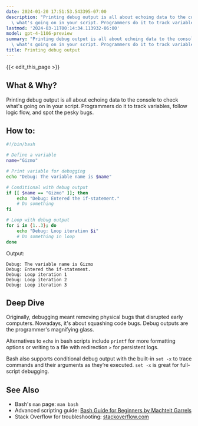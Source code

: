 ```yaml
---
date: 2024-01-20 17:51:53.543395-07:00
description: "Printing debug output is all about echoing data to the console to check\
  \ what's going on in your script. Programmers do it to track variables, follow logic\u2026"
lastmod: '2024-03-11T00:14:34.113932-06:00'
model: gpt-4-1106-preview
summary: "Printing debug output is all about echoing data to the console to check\
  \ what's going on in your script. Programmers do it to track variables, follow logic\u2026"
title: Printing debug output
---
```


{{< edit_this_page >}}

## What & Why?

Printing debug output is all about echoing data to the console to check what's going on in your script. Programmers do it to track variables, follow logic flow, and spot the pesky bugs.

## How to:

```Bash
#!/bin/bash

# Define a variable
name="Gizmo"

# Print variable for debugging
echo "Debug: The variable name is $name"

# Conditional with debug output
if [[ $name == "Gizmo" ]]; then
    echo "Debug: Entered the if-statement."
    # Do something
fi

# Loop with debug output
for i in {1..3}; do
    echo "Debug: Loop iteration $i"
    # Do something in loop
done
```

Output:
```
Debug: The variable name is Gizmo
Debug: Entered the if-statement.
Debug: Loop iteration 1
Debug: Loop iteration 2
Debug: Loop iteration 3
```

## Deep Dive

Originally, debugging meant removing physical bugs that disrupted early computers. Nowadays, it's about squashing code bugs. Debug outputs are the programmer's magnifying glass. 

Alternatives to `echo` in bash scripts include `printf` for more formatting options or writing to a file with redirection `>` for persistent logs.

Bash also supports conditional debug output with the built-in `set -x` to trace commands and their arguments as they’re executed. `set -x` is great for full-script debugging.

## See Also

- Bash's `man` page: `man bash`
- Advanced scripting guide: [Bash Guide for Beginners by Machtelt Garrels](https://tldp.org/LDP/Bash-Beginners-Guide/html/)
- Stack Overflow for troubleshooting: [stackoverflow.com](https://stackoverflow.com/questions/tagged/bash)
